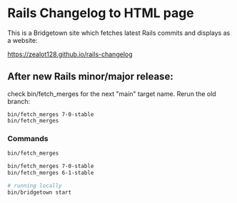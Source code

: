 # Rails Changelog to HTML page

This is a Bridgetown site which fetches latest Rails commits and displays as a website:

https://zealot128.github.io/rails-changelog


## After new Rails minor/major release:

check bin/fetch_merges for the next "main" target name. Rerun the old branch:

```
bin/fetch_merges 7-0-stable
bin/fetch_merges
```

### Commands

```sh
bin/fetch_merges

bin/fetch_merges 7-0-stable
bin/fetch_merges 6-1-stable

# running locally
bin/bridgetown start
```
